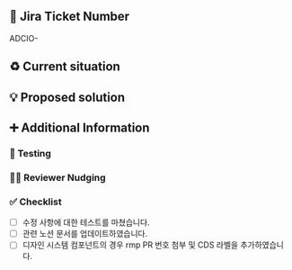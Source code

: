 ## 🔗 Jira Ticket Number

ADCIO-

## :recycle: Current situation

<!-- _Describe the current situation. Explain current problems, if there are any. Be as descriptive as possible (e.g., including examples or code snippets)._ -->

## :bulb: Proposed solution

<!-- _Describe the proposed solution and changes. How does it affect the project? How does it affect the internal structure (e.g., refactorings)?_ -->

## :heavy_plus_sign: Additional Information

<!-- _If applicable, provide additional context in this section._ -->

### :test_tube: Testing

<!-- _Which tests were added? Which existing tests were adapted/changed? Which situations are covered, and what edge cases are missing?_ -->

### :technologist: Reviewer Nudging

<!-- _Where should the reviewer start? what is a good entry point?_ -->

<!--
### :art: Design system
- rmp: corca-ai/rmp#
 -->

### :white_check_mark: Checklist

<!-- _What should be done before merging this PR?_ -->

- [ ] 수정 사항에 대한 테스트를 마쳤습니다.
- [ ] 관련 노션 문서를 업데이트하였습니다.
- [ ] 디자인 시스템 컴포넌트의 경우 rmp PR 번호 첨부 및 CDS 라벨을 추가하였습니다.
